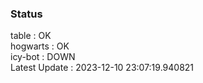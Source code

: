 ### Status


table : OK  
hogwarts : OK  
icy-bot : DOWN  
Latest Update : 2023-12-10 23:07:19.940821
